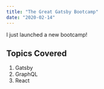 ```yaml
---
title: "The Great Gatsby Bootcamp"
date: "2020-02-14"
---
```


I just launched a new bootcamp!

## Topics Covered

1. Gatsby
2. GraphQL
3. React
